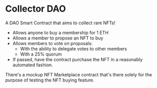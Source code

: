 # Collector DAO

A DAO Smart Contract that aims to collect rare NFTs!

- Allows anyone to buy a membership for 1 ETH
- Allows a member to propose an NFT to buy
- Allows members to vote on proposals:
  - With the ability to delegate votes to other members
  - With a 25% quorum
- If passed, have the contract purchase the NFT in a reasonably automated fashion.

There's a mockup NFT Marketplace contract that's there solely for the purpose of testing the NFT buying feature.
